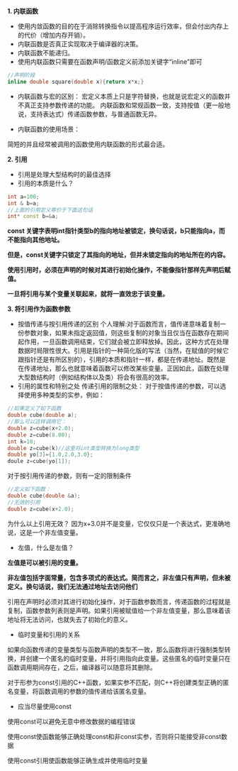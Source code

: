 **1. 内联函数**

- 使用内敛函数的目的在于消除转换指令以提高程序运行效率，但会付出内存上的代价（增加内存开销）。
- 内联函数是否真正实现取决于编译器的决策。
- 内联函数不能递归。
- 使用内联函数只需要在函数声明/函数定义前添加关键字“inline”即可
```c++
//声明阶段
inline double square(double x){return x*x;}
```

- 内联函数与宏的区别：
宏定义本质上只是字符替换，也就是说宏定义的函数并不真正支持参数传递的功能。
内联函数和常规函数一致，支持按值（更一般地说，支持表达式）传递函数参数，与普通函数无异。

- 内联函数的使用场景：

简短的并且经常被调用的函数使用内联函数的形式最合适。

**2. 引用**
- 引用是处理大型结构时的最佳选择
- 引用的本质是什么？
```C++
int a=100;
int & b=a;
//上面的引用定义等价于下面这句话
int* const b=&a;
```
**const 关键字表明int指针类型b的指向地址被锁定，换句话说，b只能指向a，而不能指向其他地址。**

**但是，const关键字只锁定了其指向的地址，但并未锁定指向的地址所在的内容。**

**使用引用时，必须在声明的时候对其进行初始化操作，不能像指针那样先声明后赋值。**

**一旦将引用与某个变量关联起来，就将一直效忠于该变量。**


**3. 将引用作为函数参数**
- 按值传递与按引用传递的区别
个人理解:对于函数而言，值传递意味着复制一份参数对象，如果未指定返回值，则这些复制的对象当且仅当在函数存在期间起作用，一旦函数调用结束，它们就会被立即释放掉。因此，这种方式在处理数据时局限性很大。引用是指针的一种简化版的写法（当然，在赋值的时候它跟指针还是有所区别的），引用的本质和指针一样，都是在传递地址。既然是在传递地址，那么也就意味着函数可以修改某些变量。正因如此，函数在处理大型数结构时（例如结构体以及类）将会有很高的效率。
- 引用的属性和特别之处
传递引用的限制之处：
对于按值传递的参数，可以选择使用多种类型的实参，例如：
```C++
//如果定义了如下函数
double cube(double a);
//那么可以这样调用它：
double z=cube(x+2.0);
double z=cube(8.00);
int k=10;
double z=cube(k)//这里将int类型转换为long类型
double yo[3]={1.0,2.0,3.0};
doule z=cube(yo[1]);
```

对于按引用传递的参数，则有一定的限制条件

```C++
//定义如下函数：
double cube(double &a);
//无效的引用
double z=cube(x+2.0);
```
为什么以上引用无效？  因为x+3.0并不是变量，它仅仅只是一个表达式，更准确地说，这是一个非左值变量。

- 左值，什么是左值？

**左值是可以被引用的变量。**

**非左值包括字面常量，包含多项式的表达式。简而言之，非左值只有声明，但未被定义。换句话说，我们无法通过地址去访问他们**

引用在声明时必须对其进行初始化操作，对于函数参数而言，传递函数的过程就是复制，函数参数列表则是声明。如果引用被赋值给一个非左值变量，那么意味着该地址将无法访问，也就失去了初始化的意义。

- 临时变量和引用的关系

如果向函数传递的变量类型与函数声明的类型不一致，那么函数将进行强制类型转换，并创建一个匿名的临时变量，并将引用指向此变量。这些匿名的临时变量只在函数调用期间存在，之后，编译器可以随意将其删除。

对于形参为const引用的C++函数，如果实参不匹配，则C++将创建类型正确的匿名变量，将函数调用的参数的值传递给该匿名变量。



- 应当尽量使用const


使用const可以避免无意中修改数据的编程错误

使用const使函数能够正确处理const和非const实参，否则将只能接受非const数据

使用const引用使函数能够正确生成并使用临时变量





